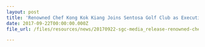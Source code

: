 ```yaml
---
layout: post
title: 'Renowned Chef Kong Kok Kiang Joins Sentosa Golf Club as Executive Chef'
date: 2017-09-22T00:00:00.000Z
file_url: /files/resources/news/20170922-sgc-media_release-renowned-chef-kong-kok-kiang-joins-sentosa-golf-club-as-executive-chef.pdf

---
```

